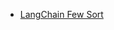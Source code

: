 - [LangChain Few Sort](https://python.langchain.com/docs/how_to/few_shot_examples_chat/#create-prompt-template)
